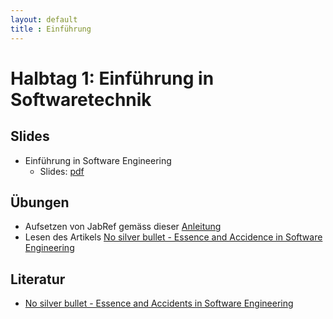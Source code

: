 ```yaml
---
layout: default
title : Einführung
---
```


# Halbtag 1: Einführung in Softwaretechnik


## Slides 

* Einführung in Software Engineering
    * Slides: [pdf](/slides/einfuehrung.pdf)


## Übungen

* Aufsetzen von JabRef gemäss dieser [Anleitung](./exercises/jabref-setup)
* Lesen des Artikels [No silver bullet - Essence and Accidence in Software Engineering](http://www.sci.brooklyn.cuny.edu/~sklar/teaching/s10/cis20.2/papers/brooks-no-silver-bullet.pdf)


## Literatur

* [No silver bullet - Essence and Accidents in Software Engineering](http://www.sci.brooklyn.cuny.edu/~sklar/teaching/s10/cis20.2/papers/brooks-no-silver-bullet.pdf)



